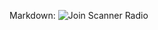 Markdown: ![Join Scanner Radio](https://discordapp.com/api/guilds/540630552609554453/widget.png?style=banner2&t=1574893794508)
